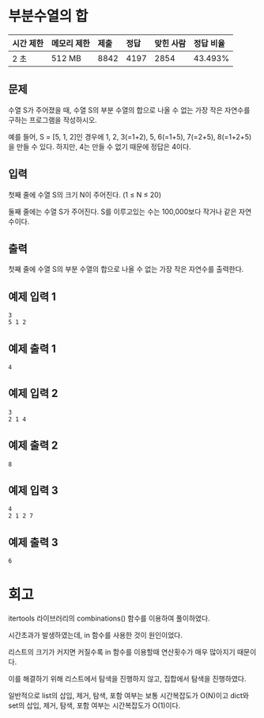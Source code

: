 # 부분수열의 합 

| 시간 제한 | 메모리 제한 | 제출 | 정답 | 맞힌 사람 | 정답 비율 |
| :-------- | :---------- | :--- | :--- | :-------- | :-------- |
| 2 초      | 512 MB      | 8842 | 4197 | 2854      | 43.493%   |

## 문제

수열 S가 주어졌을 때, 수열 S의 부분 수열의 합으로 나올 수 없는 가장 작은 자연수를 구하는 프로그램을 작성하시오.

예를 들어, S = [5, 1, 2]인 경우에 1, 2, 3(=1+2), 5, 6(=1+5), 7(=2+5), 8(=1+2+5)을 만들 수 있다. 하지만, 4는 만들 수 없기 때문에 정답은 4이다.

## 입력

첫째 줄에 수열 S의 크기 N이 주어진다. (1 ≤ N ≤ 20)

둘째 줄에는 수열 S가 주어진다. S를 이루고있는 수는 100,000보다 작거나 같은 자연수이다.

## 출력

첫째 줄에 수열 S의 부분 수열의 합으로 나올 수 없는 가장 작은 자연수를 출력한다.

## 예제 입력 1 

```
3
5 1 2
```

## 예제 출력 1 

```
4
```

## 예제 입력 2 

```
3
2 1 4
```

## 예제 출력 2 

```
8
```

## 예제 입력 3 

```
4
2 1 2 7
```

## 예제 출력 3 

```
6
```

# 회고

itertools 라이브러리의 combinations() 함수를 이용하여 풀이하였다.

시간초과가 발생하였는데, in 함수를 사용한 것이 원인이었다.

리스트의 크기가 커지면 커질수록 in 함수를 이용할때 연산횟수가 매우 많아지기 때문이다.

이를 해결하기 위해 리스트에서 탐색을 진행하지 않고, 집합에서 탐색을 진행하였다.

일반적으로 list의 삽입, 제거, 탐색, 포함 여부는 보통 시간복잡도가 O(N)이고 dict와 set의 삽입, 제거, 탐색, 포함 여부는 시간복잡도가 O(1)이다.